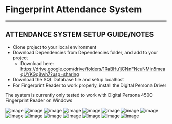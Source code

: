 

# Fingerprint Attendance System
-----------------------------------
ATTENDANCE SYSTEM SETUP GUIDE/NOTES
-----------------------------------

- Clone project to your local environment
- Download Dependencies from Dependencies folder, and add to your project
    - Download here: https://drive.google.com/drive/folders/1RaBHu1jCNnFNcuNMin5meaqUYKGq8wh7?usp=sharing
- Download the SQL Database file and setup localhost
- For Fingerprint Reader to work properly, install the Digital Persona Driver


The system is currently only tested to work with Digital Persona 4500 Fingerprint Reader on Windows

![image](https://github.com/danodoms/fingerprint-attendance-system/assets/116992939/48859ac7-5efe-4f7b-bbdd-acaea01b5de5)
![image](https://github.com/danodoms/fingerprint-attendance-system/assets/116992939/7f73189c-86d2-4e0f-b2dd-ad9a54af9e92)
![image](https://github.com/danodoms/fingerprint-attendance-system/assets/116992939/d8d98a26-c104-45b0-9d7f-25cde8d1f81f)
![image](https://github.com/danodoms/fingerprint-attendance-system/assets/116992939/c3b66918-ddb1-4091-a6cd-ef5f19f165ab)
![image](https://github.com/danodoms/fingerprint-attendance-system/assets/116992939/d2866dd4-33a2-4e4e-8485-841ca4a393eb)
![image](https://github.com/danodoms/fingerprint-attendance-system/assets/116992939/337e0403-ece7-4c8a-a34b-eabed45a03ed)
![image](https://github.com/danodoms/fingerprint-attendance-system/assets/116992939/d1ef1856-cd28-41f8-a31a-1cf1486982eb)
![image](https://github.com/danodoms/fingerprint-attendance-system/assets/116992939/891c75eb-adc7-4d23-a8c4-ae42366b65a2)
![image](https://github.com/danodoms/fingerprint-attendance-system/assets/116992939/c9e0dd6c-f3ae-4821-883b-d4b6f50eeb8b)
![image](https://github.com/danodoms/fingerprint-attendance-system/assets/116992939/18fa5945-3786-4ce8-a8c2-2c668282365c)
![image](https://github.com/danodoms/fingerprint-attendance-system/assets/116992939/a1781637-5b4f-40db-9fe9-ea726488b704)
![image](https://github.com/danodoms/fingerprint-attendance-system/assets/116992939/fec1f3d3-dc51-4e1b-8552-dcc5a968fab7)
![image](https://github.com/danodoms/fingerprint-attendance-system/assets/116992939/f703c443-b6cf-444f-8c33-401c3616affa)
![image](https://github.com/danodoms/fingerprint-attendance-system/assets/116992939/de67c8f1-bca7-42a1-ac11-620a31942874)
![image](https://github.com/danodoms/fingerprint-attendance-system/assets/116992939/55eb902b-195e-430b-9296-ff9e903401a1)











